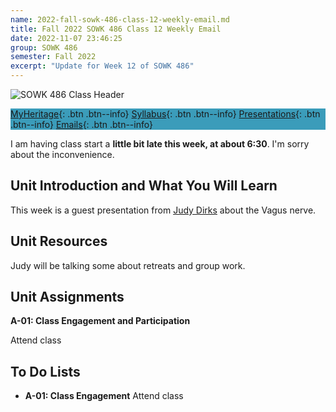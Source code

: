 ```yaml
---
name: 2022-fall-sowk-486-class-12-weekly-email.md
title: Fall 2022 SOWK 486 Class 12 Weekly Email
date: 2022-11-07 23:46:25
group: SOWK 486
semester: Fall 2022
excerpt: "Update for Week 12 of SOWK 486"
---
```


![SOWK 486 Class Header](https://jacobrcampbell.com/assets/media/2020-fall-sowk-486-class-header.png)

<div style="background-color: #3b9cba; width: 100%;" markdown="1">

[MyHeritage](https://myheritage.heritage.edu/ICS/Academics/SOWK/SOWK_486W/2223_FA-SOWK_486W-3/){: .btn .btn--info}
[Syllabus](https://jacobrcampbell.com/assets/media/2022-fall-sowk-486-syllabus.pdf){: .btn .btn--info}
[Presentations](https://presentations.jacobrcampbell.com){: .btn .btn--info}
[Emails](https://jacobrcampbell.com/communications/){: .btn .btn--info}

</div>

I am having class start a **little bit late this week, at about 6:30**. I'm sorry about the inconvenience.

## Unit Introduction and What You Will Learn

This week is a guest presentation from [Judy Dirks](https://www.linkedin.com/in/judy-dirks-4a690237/) about the Vagus nerve.

## Unit Resources

Judy will be talking some about retreats and group work. 

## Unit Assignments

**A-01: Class Engagement and Participation**

Attend class

## To Do Lists

- **A-01: Class Engagement** Attend class
